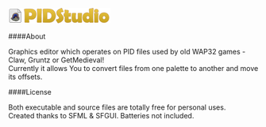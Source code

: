![](https://github.com/Zax37/PIDStudio/blob/master/logo.png)

####About

Graphics editor which operates on PID files used by old WAP32 games - Claw, Gruntz or GetMedieval!<br>
Currently it allows You to convert files from one palette to another and move its offsets.

 
####License

Both executable and source files are totally free for personal uses.<br>
Created thanks to SFML & SFGUI. Batteries not included.
